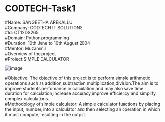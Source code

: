 # CODTECH-Task1
#Name:
 SANGEETHA AREKALLU  
#Company:
CODTECH IT SOLUTIONS   
#Id:
CT12DS265  
#Domain:
Python programming  
#Duration:
10th June to 10th August 2004   
#Mentor:
Muzammil  
#Overview of the project  
#Project:SIMPLE CALCULATOR 

![image](https://github.com/sangeethaarekallu/CODTECH-Task1/assets/172568858/82ec6203-f5c6-4b6b-84ed-d506f6d0058c)


#Objective:
The objective of this project is to perform simple arithmetic operations such as addition,subtraction,multiplication,division.The aim is to improve students perfomance in calculation and may also save time duration for calculation,increase accuracy,improve efficiency and simplify complex calculations.  
#Methodology of simple calculator:
A simple calculator functions by placing the input, number, into a calculator and then selecting an operation in which it must compute, resulting in the output.
